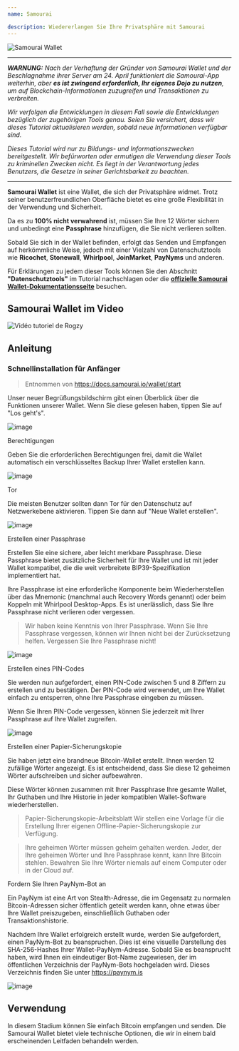 ```yaml
---
name: Samourai

description: Wiedererlangen Sie Ihre Privatsphäre mit Samourai
---
```


![Samourai Wallet](assets/cover.webp)

---

***WARNUNG:** Nach der Verhaftung der Gründer von Samourai Wallet und der Beschlagnahme ihrer Server am 24. April funktioniert die Samourai-App weiterhin, aber **es ist zwingend erforderlich, Ihr eigenes Dojo zu nutzen**, um auf Blockchain-Informationen zuzugreifen und Transaktionen zu verbreiten.*

_Wir verfolgen die Entwicklungen in diesem Fall sowie die Entwicklungen bezüglich der zugehörigen Tools genau. Seien Sie versichert, dass wir dieses Tutorial aktualisieren werden, sobald neue Informationen verfügbar sind._

_Dieses Tutorial wird nur zu Bildungs- und Informationszwecken bereitgestellt. Wir befürworten oder ermutigen die Verwendung dieser Tools zu kriminellen Zwecken nicht. Es liegt in der Verantwortung jedes Benutzers, die Gesetze in seiner Gerichtsbarkeit zu beachten._

---

**Samourai Wallet** ist eine Wallet, die sich der Privatsphäre widmet. Trotz seiner benutzerfreundlichen Oberfläche bietet es eine große Flexibilität in der Verwendung und Sicherheit.

Da es zu **100% nicht verwahrend** ist, müssen Sie Ihre 12 Wörter sichern und unbedingt eine **Passphrase** hinzufügen, die Sie nicht verlieren sollten.

Sobald Sie sich in der Wallet befinden, erfolgt das Senden und Empfangen auf herkömmliche Weise, jedoch mit einer Vielzahl von Datenschutztools wie **Ricochet**, **Stonewall**, **Whirlpool**, **JoinMarket**, **PayNyms** und anderen.

Für Erklärungen zu jedem dieser Tools können Sie den Abschnitt **"Datenschutztools"** im Tutorial nachschlagen oder die [**offizielle Samourai Wallet-Dokumentationsseite**](https://docs.samourai.io/) besuchen.

## Samourai Wallet im Video

![Vidéo tutoriel de Rogzy](https://youtu.be/ajs1a8m76TI)

## Anleitung

### Schnellinstallation für Anfänger

> Entnommen von https://docs.samourai.io/wallet/start

Unser neuer Begrüßungsbildschirm gibt einen Überblick über die Funktionen unserer Wallet. Wenn Sie diese gelesen haben, tippen Sie auf "Los geht's".

![image](assets/1.webp)

Berechtigungen

Geben Sie die erforderlichen Berechtigungen frei, damit die Wallet automatisch ein verschlüsseltes Backup Ihrer Wallet erstellen kann.

![image](assets/2.webp)

Tor

Die meisten Benutzer sollten dann Tor für den Datenschutz auf Netzwerkebene aktivieren. Tippen Sie dann auf "Neue Wallet erstellen".

![image](assets/3.webp)

Erstellen einer Passphrase

Erstellen Sie eine sichere, aber leicht merkbare Passphrase. Diese Passphrase bietet zusätzliche Sicherheit für Ihre Wallet und ist mit jeder Wallet kompatibel, die die weit verbreitete BIP39-Spezifikation implementiert hat.

Ihre Passphrase ist eine erforderliche Komponente beim Wiederherstellen über das Mnemonic (manchmal auch Recovery Words genannt) oder beim Koppeln mit Whirlpool Desktop-Apps. Es ist unerlässlich, dass Sie Ihre Passphrase nicht verlieren oder vergessen.

> Wir haben keine Kenntnis von Ihrer Passphrase. Wenn Sie Ihre Passphrase vergessen, können wir Ihnen nicht bei der Zurücksetzung helfen.
> Vergessen Sie Ihre Passphrase nicht!

![image](assets/4.webp)

Erstellen eines PIN-Codes

Sie werden nun aufgefordert, einen PIN-Code zwischen 5 und 8 Ziffern zu erstellen und zu bestätigen. Der PIN-Code wird verwendet, um Ihre Wallet einfach zu entsperren, ohne Ihre Passphrase eingeben zu müssen.

Wenn Sie Ihren PIN-Code vergessen, können Sie jederzeit mit Ihrer Passphrase auf Ihre Wallet zugreifen.

![image](assets/5.webp)

Erstellen einer Papier-Sicherungskopie

Sie haben jetzt eine brandneue Bitcoin-Wallet erstellt. Ihnen werden 12 zufällige Wörter angezeigt. Es ist entscheidend, dass Sie diese 12 geheimen Wörter aufschreiben und sicher aufbewahren.

Diese Wörter können zusammen mit Ihrer Passphrase Ihre gesamte Wallet, Ihr Guthaben und Ihre Historie in jeder kompatiblen Wallet-Software wiederherstellen.

> Papier-Sicherungskopie-Arbeitsblatt Wir stellen eine Vorlage für die Erstellung Ihrer eigenen Offline-Papier-Sicherungskopie zur Verfügung.

> Ihre geheimen Wörter müssen geheim gehalten werden. Jeder, der Ihre geheimen Wörter und Ihre Passphrase kennt, kann Ihre Bitcoin stehlen. Bewahren Sie Ihre Wörter niemals auf einem Computer oder in der Cloud auf.

Fordern Sie Ihren PayNym-Bot an

Ein PayNym ist eine Art von Stealth-Adresse, die im Gegensatz zu normalen Bitcoin-Adressen sicher öffentlich geteilt werden kann, ohne etwas über Ihre Wallet preiszugeben, einschließlich Guthaben oder Transaktionshistorie.

Nachdem Ihre Wallet erfolgreich erstellt wurde, werden Sie aufgefordert, einen PayNym-Bot zu beanspruchen. Dies ist eine visuelle Darstellung des SHA-256-Hashes Ihrer Wallet-PayNym-Adresse.
Sobald Sie es beansprucht haben, wird Ihnen ein eindeutiger Bot-Name zugewiesen, der im öffentlichen Verzeichnis der PayNym-Bots hochgeladen wird. Dieses Verzeichnis finden Sie unter https://paynym.is

![image](assets/6.webp)

## Verwendung

In diesem Stadium können Sie einfach Bitcoin empfangen und senden. Die Samourai Wallet bietet viele technische Optionen, die wir in einem bald erscheinenden Leitfaden behandeln werden.
